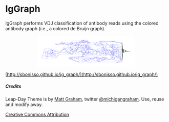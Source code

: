 # IgGraph

IgGraph performs VDJ classification of antibody reads using the colored antibody graph (i.e., a colored de Bruijn graph).

<p><div style="text-align: center"><a href="http://sbonisso.github.io/ig_graph/"><img src="img/dbgraph_k21.png" width="60%" align="middle"></a></div></p>

[http://sbonisso.github.io/ig_graph/](http://sbonisso.github.io/ig_graph/)

##### Credits

Leap-Day Theme is by [Matt Graham](http://madebygraham.com), twitter [@michigangraham](http://twitter.com/#!/michigangraham). Use, reuse and modify away.

[Creative Commons Attribution](http://creativecommons.org/licenses/by/3.0/)
